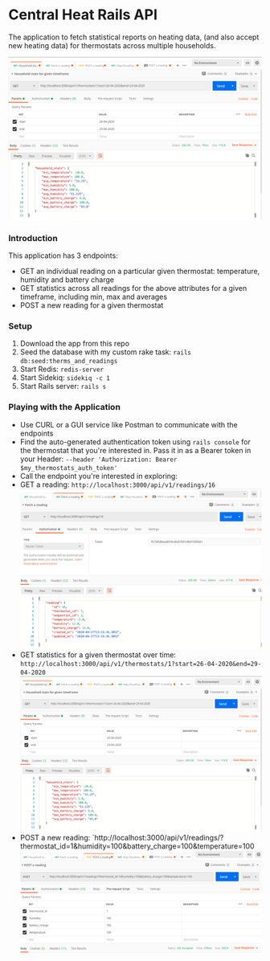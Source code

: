 # Central Heat Rails API
The application to fetch statistical reports on heating data, (and also accept new heating data) for thermostats across multiple households.

![ReadMe Screenshot](https://github.com/Henryvw/central_heat/blob/master/app/assets/images/thermo_stats_screenshot.png)

### Introduction
This application has 3 endpoints:
* GET an individual reading on a particular given thermostat: temperature, humidity and battery charge
* GET statistics across all readings for the above attributes for a given timeframe, including min, max and averages
* POST a new reading for a given thermostat

### Setup
1. Download the app from this repo
2. Seed the database with my custom rake task: `rails db:seed:therms_and_readings`
3. Start Redis: `redis-server`
4. Start Sidekiq: `sidekiq -c 1`
5. Start Rails server: `rails s`

### Playing with the Application
* Use CURL or a GUI service like Postman to communicate with the endpoints
* Find the auto-generated authentication token using `rails console` for the thermostat that you're interested in. Pass it in as a Bearer token in your Header: `--header 'Authorization: Bearer $my_thermostats_auth_token'`
* Call the endpoint you're interested in exploring:
* GET a reading: `http://localhost:3000/api/v1/readings/16`
![ReadMe Screenshot](https://github.com/Henryvw/central_heat/blob/master/app/assets/images/reading_screenshot.png)
* GET statistics for a given thermostat over time: `http://localhost:3000/api/v1/thermostats/1?start=26-04-2020&end=29-04-2020` 
![ReadMe Screenshot](https://github.com/Henryvw/central_heat/blob/master/app/assets/images/thermo_stats_screenshot.png)
* POST a new reading: `http://localhost:3000/api/v1/readings/?thermostat_id=1&humidity=100&battery_charge=100&temperature=100
![ReadMe Screenshot](https://github.com/Henryvw/central_heat/blob/master/app/assets/images/post_reading_screenshot.png)
